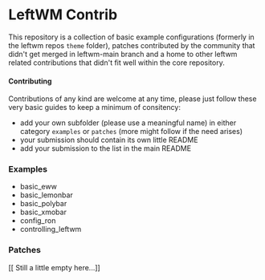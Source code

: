 # LeftWM Contrib

This repository is a collection of basic example configurations (formerly in the leftwm repos `theme` folder), patches contributed by the community that didn't get merged in leftwm-main branch and a home to other leftwm related contributions that didn't fit well within the core repository.

#### Contributing
Contributions of any kind are welcome at any time, please just follow these very basic guides to keep a minimum of consitency:
- add your own subfolder (please use a meaningful name) in either category `examples` or `patches` (more might follow if the need arises)
- your submission should contain its own little README
- add your submission to the list in the main README

### Examples
- basic_eww
- basic_lemonbar
- basic_polybar
- basic_xmobar
- config_ron
- controlling_leftwm

### Patches
[[ Still a little empty here...]]
